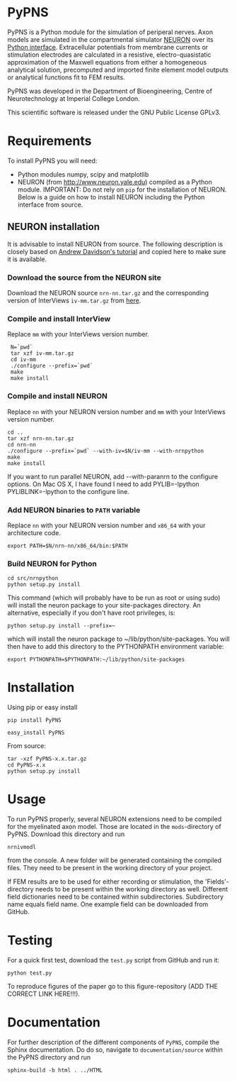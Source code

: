 # PyPNS

PyPNS is a Python module for the simulation of periperal nerves. Axon models are simulated in the compartmental simulator [NEURON](http://www.neuron.yale.edu/neuron) over its [Python interface](http://www.frontiersin.org/neuroinformatics/10.3389/neuro.11.001.2009/abstract). Extracellular potentials from membrane currents or stimulation electrodes are calculated in a resistive, electro-quasistatic approximation of the Maxwell equations from either a homogeneous analytical solution, precomputed and imported finite element model outputs or analytical functions fit to FEM results.

PyPNS was developed in the Department of Bioengineering, Centre of Neurotechnology at Imperial College London.

This scientific software is released under the GNU Public License GPLv3.


# Requirements

To install PyPNS you will need:

- Python modules numpy, scipy and matplotlib
- NEURON (from http://www.neuron.yale.edu) compiled as a Python module. IMPORTANT: Do not rely on `pip` for the installation of NEURON. Below is a guide on how to install NEURON including the Python interface from source.

## NEURON installation

It is advisable to install NEURON from source. The following description is closely based on [Andrew Davidson's tutorial](http://andrewdavison.info/notes/installation-neuron-python/) and copied here to make sure it is available.

### Download the source from the NEURON site

Download the NEURON source `nrn-nn.tar.gz`
 and the corresponding version of InterViews `iv-mm.tar.gz` from [here](https://neuron.yale.edu/neuron/download/getstd).
 
 ### Compile and install InterView

Replace `mm` with your InterViews version number.

```
 N=`pwd`
 tar xzf iv-mm.tar.gz
 cd iv-mm
 ./configure --prefix=`pwd`
 make
 make install
````

### Compile and install NEURON

Replace `nn` with your NEURON version number and `mm` with your InterViews version number.

```
cd ..
tar xzf nrn-nn.tar.gz
cd nrn-nn
./configure --prefix=`pwd` --with-iv=$N/iv-mm --with-nrnpython
make
make install
```

If you want to run parallel NEURON, add --with-paranrn to the configure options. On Mac OS X, I have found I need to add PYLIB=-lpython PYLIBLINK=-lpython to the configure line.

### Add NEURON binaries to `PATH` variable

Replace `nn` with your NEURON version number and `x86_64` with your architecture code.

```
export PATH=$N/nrn-nn/x86_64/bin:$PATH
```

### Build NEURON for Python

```
cd src/nrnpython
python setup.py install
```

This command (which will probably have to be run as root or using sudo) will install the neuron package to your site-packages directory. An alternative, especially if you don't have root privileges, is:

```
python setup.py install --prefix=~
```

which will install the neuron package to ~/lib/python/site-packages. You will then have to add this directory to the PYTHONPATH environment variable:

```
export PYTHONPATH=$PYTHONPATH:~/lib/python/site-packages
```

# Installation

Using pip or easy install

	pip install PyPNS

	easy_install PyPNS

From source:

    tar -xzf PyPNS-x.x.tar.gz
    cd PyPNS-x.x
    python setup.py install


# Usage


To run PyPNS properly, several NEURON extensions need to be compiled for the myelinated axon model. Those are located in the `mods`-directory of PyPNS. Download this directory and run

	nrnivmodl

from the console. A new folder will be generated containing the compiled files. They need to be present in the working directory of your project.

If FEM results are to be used for either recording or stimulation, the 'Fields'-directory needs to be present within the working directory as well. Different field dictionaries need to be contained within subdirectories. Subdirectory name equals field name. One example field can be downloaded from GitHub.

# Testing

For a quick first test, download the `test.py` script from GitHub and run it:

```
python test.py
```

To reproduce figures of the paper go to this figure-repository (ADD THE CORRECT LINK HERE!!!).

# Documentation

For further description of the different components of `PyPNS`, compile the Sphinx documentation. Do do so, navigate to `documentation/source` within the PyPNS directory and run

	sphinx-build -b html . ../HTML
    


